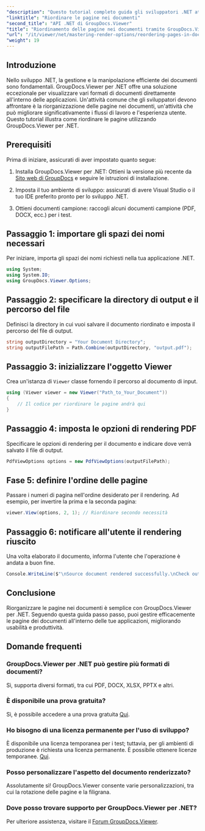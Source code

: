 ```yaml
---
"description": "Questo tutorial completo guida gli sviluppatori .NET attraverso il processo di riorganizzazione delle pagine in vari formati di documenti utilizzando GroupDocs.Viewer per .NET."
"linktitle": "Riordinare le pagine nei documenti"
"second_title": "API .NET di GroupDocs.Viewer"
"title": "Riordinamento delle pagine nei documenti tramite GroupDocs.Viewer per .NET"
"url": "/it/viewer/net/mastering-render-options/reordering-pages-in-document/"
"weight": 19
---
```


## Introduzione

Nello sviluppo .NET, la gestione e la manipolazione efficiente dei documenti sono fondamentali. GroupDocs.Viewer per .NET offre una soluzione eccezionale per visualizzare vari formati di documenti direttamente all'interno delle applicazioni. Un'attività comune che gli sviluppatori devono affrontare è la riorganizzazione delle pagine nei documenti, un'attività che può migliorare significativamente i flussi di lavoro e l'esperienza utente. Questo tutorial illustra come riordinare le pagine utilizzando GroupDocs.Viewer per .NET.

## Prerequisiti

Prima di iniziare, assicurati di aver impostato quanto segue:

1. Installa GroupDocs.Viewer per .NET: Ottieni la versione più recente da [Sito web di GroupDocs](https://releases.groupdocs.com/viewer/net/) e seguire le istruzioni di installazione.
   
2. Imposta il tuo ambiente di sviluppo: assicurati di avere Visual Studio o il tuo IDE preferito pronto per lo sviluppo .NET.

3. Ottieni documenti campione: raccogli alcuni documenti campione (PDF, DOCX, ecc.) per i test.

## Passaggio 1: importare gli spazi dei nomi necessari

Per iniziare, importa gli spazi dei nomi richiesti nella tua applicazione .NET.

```csharp
using System;
using System.IO;
using GroupDocs.Viewer.Options;
```

## Passaggio 2: specificare la directory di output e il percorso del file

Definisci la directory in cui vuoi salvare il documento riordinato e imposta il percorso del file di output.

```csharp
string outputDirectory = "Your Document Directory";
string outputFilePath = Path.Combine(outputDirectory, "output.pdf");
```

## Passaggio 3: inizializzare l'oggetto Viewer

Crea un'istanza di `Viewer` classe fornendo il percorso al documento di input.

```csharp
using (Viewer viewer = new Viewer("Path_to_Your_Document"))
{
    // Il codice per riordinare le pagine andrà qui
}
```

## Passaggio 4: imposta le opzioni di rendering PDF

Specificare le opzioni di rendering per il documento e indicare dove verrà salvato il file di output.

```csharp
PdfViewOptions options = new PdfViewOptions(outputFilePath);
```

## Fase 5: definire l'ordine delle pagine

Passare i numeri di pagina nell'ordine desiderato per il rendering. Ad esempio, per invertire la prima e la seconda pagina:

```csharp
viewer.View(options, 2, 1); // Riordinare secondo necessità
```

## Passaggio 6: notificare all'utente il rendering riuscito

Una volta elaborato il documento, informa l'utente che l'operazione è andata a buon fine.

```csharp
Console.WriteLine($"\nSource document rendered successfully.\nCheck output in {outputDirectory}.");
```

## Conclusione

Riorganizzare le pagine nei documenti è semplice con GroupDocs.Viewer per .NET. Seguendo questa guida passo passo, puoi gestire efficacemente le pagine dei documenti all'interno delle tue applicazioni, migliorando usabilità e produttività.

## Domande frequenti

### GroupDocs.Viewer per .NET può gestire più formati di documenti?
Sì, supporta diversi formati, tra cui PDF, DOCX, XLSX, PPTX e altri.

### È disponibile una prova gratuita?
Sì, è possibile accedere a una prova gratuita [Qui](https://releases.groupdocs.com/).

### Ho bisogno di una licenza permanente per l'uso di sviluppo?
È disponibile una licenza temporanea per i test; tuttavia, per gli ambienti di produzione è richiesta una licenza permanente. È possibile ottenere licenze temporanee. [Qui](https://purchase.groupdocs.com/temporary-license/).

### Posso personalizzare l'aspetto del documento renderizzato?
Assolutamente sì! GroupDocs.Viewer consente varie personalizzazioni, tra cui la rotazione delle pagine e la filigrana.

### Dove posso trovare supporto per GroupDocs.Viewer per .NET?
Per ulteriore assistenza, visitare il [Forum GroupDocs.Viewer](https://forum.groupdocs.com/c/viewer/9).
